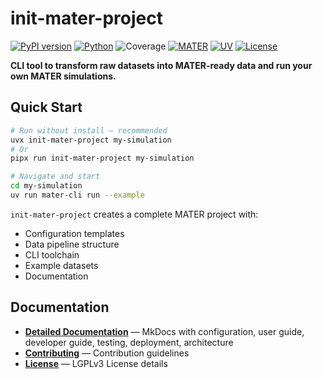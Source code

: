 # init-mater-project

[![PyPI version](https://img.shields.io/pypi/v/ton-nom-de-package.svg)](https://pypi.org/project/init-mater-project/)
[![Python](https://img.shields.io/badge/python-3.12+-blue.svg)](https://www.python.org/downloads/)
![Coverage](https://gricad-gitlab.univ-grenoble-alpes.fr/isterre-dynamic-modeling/mater-project/init-mater-project/badges/main/coverage.svg)
[![MATER](https://img.shields.io/badge/framework-MATER-orange.svg)](https://isterre-dynamic-modeling.gricad-pages.univ-grenoble-alpes.fr/mater-project/mater)
[![UV](https://img.shields.io/badge/managed_by-UV-blue.svg)](https://docs.astral.sh/uv/)
[![License](https://img.shields.io/badge/license-LGPLv3-blue.svg)](LICENSE)

**CLI tool to transform raw datasets into MATER-ready data and run your own MATER simulations.**

## Quick Start

```bash
# Run without install — recommended
uvx init-mater-project my-simulation
# Or 
pipx run init-mater-project my-simulation

# Navigate and start
cd my-simulation
uv run mater-cli run --example
```

`init-mater-project` creates a complete MATER project with:
- Configuration templates
- Data pipeline structure  
- CLI toolchain
- Example datasets
- Documentation

## Documentation

- **[Detailed Documentation](link-to-come)** — MkDocs with configuration, user guide, developer guide, testing, deployment, architecture
- **[Contributing](CONTRIBUTING.md)** — Contribution guidelines
- **[License](LICENSE)** — LGPLv3 License details